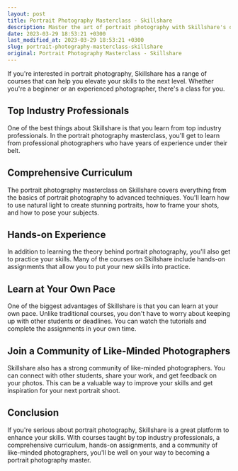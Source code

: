 ```yaml
---
layout: post
title: Portrait Photography Masterclass - Skillshare
description: Master the art of portrait photography with Skillshare's online courses. Learn from top industry professionals and elevate your skills to the next level.
date: 2023-03-29 18:53:21 +0300
last_modified_at: 2023-03-29 18:53:21 +0300
slug: portrait-photography-masterclass-skillshare
original: Portrait Photography Masterclass - Skillshare
---
```


If you're interested in portrait photography, Skillshare has a range of courses that can help you elevate your skills to the next level. Whether you're a beginner or an experienced photographer, there's a class for you.

## Top Industry Professionals

One of the best things about Skillshare is that you learn from top industry professionals. In the portrait photography masterclass, you'll get to learn from professional photographers who have years of experience under their belt.

## Comprehensive Curriculum

The portrait photography masterclass on Skillshare covers everything from the basics of portrait photography to advanced techniques. You'll learn how to use natural light to create stunning portraits, how to frame your shots, and how to pose your subjects.

## Hands-on Experience

In addition to learning the theory behind portrait photography, you'll also get to practice your skills. Many of the courses on Skillshare include hands-on assignments that allow you to put your new skills into practice.

## Learn at Your Own Pace

One of the biggest advantages of Skillshare is that you can learn at your own pace. Unlike traditional courses, you don't have to worry about keeping up with other students or deadlines. You can watch the tutorials and complete the assignments in your own time.

## Join a Community of Like-Minded Photographers

Skillshare also has a strong community of like-minded photographers. You can connect with other students, share your work, and get feedback on your photos. This can be a valuable way to improve your skills and get inspiration for your next portrait shoot.

## Conclusion

If you're serious about portrait photography, Skillshare is a great platform to enhance your skills. With courses taught by top industry professionals, a comprehensive curriculum, hands-on assignments, and a community of like-minded photographers, you'll be well on your way to becoming a portrait photography master.